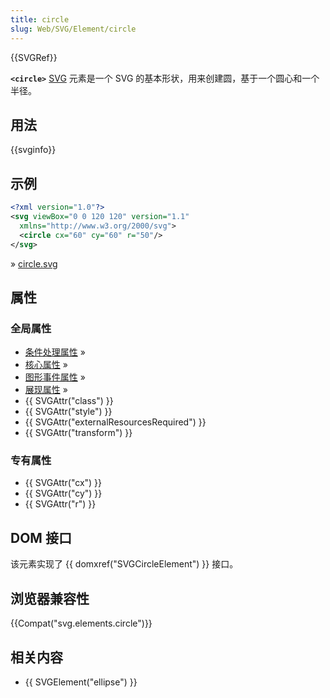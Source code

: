 ```yaml
---
title: circle
slug: Web/SVG/Element/circle
---
```

{{SVGRef}}

**`<circle>`** [SVG](https://developer.mozilla.org/zh-CN/docs/Web/SVG) 元素是一个 SVG 的基本形状，用来创建圆，基于一个圆心和一个半径。

## 用法

{{svginfo}}

## 示例

```xml
<?xml version="1.0"?>
<svg viewBox="0 0 120 120" version="1.1"
  xmlns="http://www.w3.org/2000/svg">
  <circle cx="60" cy="60" r="50"/>
</svg>
```

» [circle.svg](https://mdn.mozillademos.org/files/7707/circle2.svg)

## 属性

### 全局属性

- [条件处理属性](/en/SVG/Attribute#ConditionalProccessing) »
- [核心属性](/en/SVG/Attribute#Core) »
- [图形事件属性](/en/SVG/Attribute#GraphicalEvent) »
- [展现属性](/en/SVG/Attribute#Presentation) »
- {{ SVGAttr("class") }}
- {{ SVGAttr("style") }}
- {{ SVGAttr("externalResourcesRequired") }}
- {{ SVGAttr("transform") }}

### 专有属性

- {{ SVGAttr("cx") }}
- {{ SVGAttr("cy") }}
- {{ SVGAttr("r") }}

## DOM 接口

该元素实现了 {{ domxref("SVGCircleElement") }} 接口。

## 浏览器兼容性

{{Compat("svg.elements.circle")}}

## 相关内容

- {{ SVGElement("ellipse") }}
